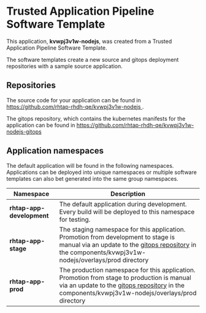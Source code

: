 # Trusted Application Pipeline Software Template

This application, **kvwpj3v1w-nodejs**, was created from a Trusted Application Pipeline Software Template.

The software templates create a new source and gitops deployment repositories with a sample source application. 

## Repositories

The source code for your application can be found in [https://github.com/rhtap-rhdh-qe/kvwpj3v1w-nodejs ](https://github.com/rhtap-rhdh-qe/kvwpj3v1w-nodejs ).
 
The gitops repository, which contains the kubernetes manifests for the application can be found in 
[https://github.com/rhtap-rhdh-qe/kvwpj3v1w-nodejs-gitops ](https://github.com/rhtap-rhdh-qe/kvwpj3v1w-nodejs-gitops ) 

## Application namespaces 

The default application will be found in the following namespaces. Applications can be deployed into unique namespaces or multiple software templates can also bet generated into the same group namespaces.  

|  Namespace   |  Description   |  
| -------- | -------- |   
| **rhtap-app-development** | The default application during development. Every build will be deployed to this namespace for testing. | 
| **rhtap-app-stage** | The staging namespace for this application. Promotion from development to stage is manual via an update to the [gitops repository](https://github.com/rhtap-rhdh-qe/kvwpj3v1w-nodejs-gitops ) in the components/kvwpj3v1w-nodejs/overlays/prod directory |  
| **rhtap-app-prod** | The production namespace for this application. Promotion from stage to production is manual via an update to the [gitops repository](https://github.com/rhtap-rhdh-qe/kvwpj3v1w-nodejs-gitops ) in the components/kvwpj3v1w-nodejs/overlays/prod directory | 